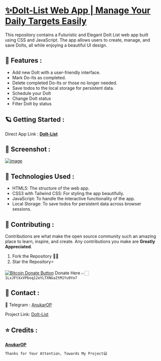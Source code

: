 # [✨**DoIt-List** Web App | Manage Your Daily Targets Easily](https://doit-list.vercel.app/)

This repository contains a Futuristic and Elegant DoIt List web app built using CSS and JavaScript. The app allows users to create, manage, and save DoIts, all while enjoying a beautiful UI design.

## 🤩 Features :

- Add new DoIt with a user-friendly interface.
- Mark Do-Its as completed.
- Delete completed Do-Its or those no longer needed.
- Save todos to the local storage for persistent data.
- Schedule your DoIt
- Change DoIt status
- Filter DoIt by status

## 🪐 Getting Started :

Direct App Link : [**DoIt-List**](https://DoIt-list.vercel.app/)


## 📸 Screenshot :

<a href="https://DoIt-list.vercel.app/"><img src="https://i.ibb.co/HpRb9WN/image.png" alt="image" border="0"></a>


## 🚀 Technologies Used : 

- HTML5: The structure of the web app.
- CSS3 with Tailwind CSS: For styling the app beautifully.
- JavaScript: To handle the interactive functionality of the app.
- Local Storage: To save todos for persistent data across browser sessions.

## 💖 Contributing :

Contributions are what make the open source community such an amazing place to learn, inspire, and create. Any contributions you make are **Greatly Appreciated**.

1. Fork the Repository 🤝🏻
2. Star the Repository⭐

<a href="bitcoin:1LxJFtXxVPboq12eYLTXNGaZtM1Yu9Yo7">![Bitcoin Donate Button](https://www.drupal.org/files/project-images/bitcoindonate.png)</a> Donate Here 👉🏻`1LxJFtXxVPboq12eYLTXNGaZtM1Yu9Yo7`

## 📱 Contact :

🚀 Telegram : [AnukarOP](telegram.me/AnukarOP)

Project Link: [DoIt-List](https://github.com/AnukarOP/DoIt-List)

## ⭐ Credits :

[**AnukarOP**](https://github.com/AnukarOP)

```Thanks for Your Attention, Towards My Project😃```

